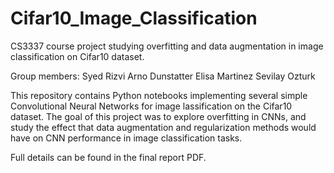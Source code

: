 # Cifar10_Image_Classification
CS3337 course project studying overfitting and data augmentation in image classification on Cifar10 dataset.

Group members:
Syed Rizvi
Arno Dunstatter
Elisa Martinez
Sevilay Ozturk


This repository contains Python notebooks implementing several simple Convolutional Neural Networks for image 
lassification on the Cifar10 dataset. The goal of this project was to explore overfitting in CNNs, and study
the effect that data augmentation and regularization methods would have on CNN performance in image
classification tasks.

Full details can be found in the final report PDF.

